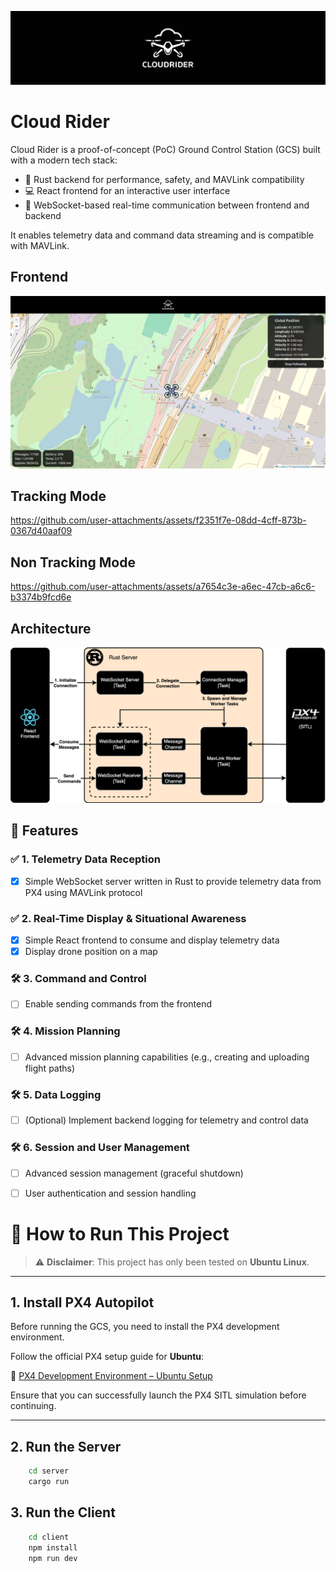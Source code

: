 <p align="center">
<img src="assets/cloud_rider_banner.png" alt="Logo"/>
</p>

# Cloud Rider

Cloud Rider is a proof-of-concept (PoC) Ground Control Station (GCS) built with a modern tech stack:

- 🚀 Rust backend for performance, safety, and MAVLink compatibility
- 💻 React frontend for an interactive user interface
- 🔄 WebSocket-based real-time communication between frontend and backend


It enables telemetry data and command data streaming and is compatible with MAVLink.

## Frontend

<img src="assets/cloud_rider_ui.png" alt="Logo"/>

## Tracking Mode
https://github.com/user-attachments/assets/f2351f7e-08dd-4cff-873b-0367d40aaf09

## Non Tracking Mode
https://github.com/user-attachments/assets/a7654c3e-a6ec-47cb-a6c6-b3374b9fcd6e






## Architecture

<img src="assets/high-level-server.drawio.png" alt="Logo"/>


## 📝 Features

### ✅ 1. Telemetry Data Reception
- [x] Simple WebSocket server written in Rust to provide telemetry data from PX4 using MAVLink protocol

### ✅ 2. Real-Time Display & Situational Awareness
- [x] Simple React frontend to consume and display telemetry data
- [x] Display drone position on a map

### 🛠️ 3. Command and Control
- [ ] Enable sending commands from the frontend

### 🛠️ 4. Mission Planning
- [ ] Advanced mission planning capabilities (e.g., creating and uploading flight paths)

### 🛠️ 5. Data Logging
- [ ] (Optional) Implement backend logging for telemetry and control data

### 🛠️ 6. Session and User Management
- [ ] Advanced session management (graceful shutdown)
- [ ] User authentication and session handling


# 🚀 How to Run This Project

> ⚠️ **Disclaimer**: This project has only been tested on **Ubuntu Linux**.

---

## 1. Install PX4 Autopilot

Before running the GCS, you need to install the PX4 development environment.

Follow the official PX4 setup guide for **Ubuntu**:

🔗 [PX4 Development Environment – Ubuntu Setup](https://docs.px4.io/main/en/dev_setup/dev_env_linux_ubuntu.html)

Ensure that you can successfully launch the PX4 SITL simulation before continuing.

---

## 2. Run the Server

```bash
    cd server
    cargo run
```

## 3. Run the Client

```bash
    cd client
    npm install
    npm run dev
```
